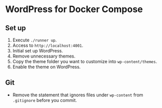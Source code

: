 # WordPress for Docker Compose

## Set up

1. Execute `./runner up`.
2. Access to `http://localhost:4001`.
3. Initial set up WordPress.
4. Remove unnecessary themes.
5. Copy the theme folder you want to customize into `wp-content/themes`.
6. Enable the theme on WordPress.

## Git

- Remove the statement that ignores files under `wp-content` from `.gitignore` before you commit.
